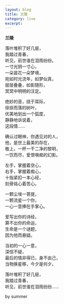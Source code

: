 ```yaml
---
layout: blog
title: 兰陵
category: live
excerpt:
---
```


**兰陵**

落叶堆积了好几层，  
我踏过青春，  
听见，前世谁在泪雨纷纷。  
一寸光阴一寸心，  
一朵昙花一朵梦境，  
宛如时光流年，如梦似真，  
层层叠叠，如影随形，  
冥冥中明明的注定。  

绝妙的音，绕于耳际，  
徐徐而落的树叶，  
优美地划出一个弧度，  
静静地诉说着，  
这段情……  

确认过眼神，你遇见对的人，  
他，是世上最美的存在，  
敬上，一杯一干二净的黎明，  
一饮而尽，爱恨嗔痴的幻影。  

左手，掌握着空心，  
右手，掌握着痴心，  
十指紧扣一本心经，  
刻骨铭心着苦心。  

一颗尘埃一菩提，  
一颗流星一个你，  
一心一意捧在手掌心。  

爱写出你的诗经，  
算不出你的命运，  
生命是一个谜题，  
因为他而悬疑。  

当初的一心一意，  
深信不疑，  
最后的情非得已，身不由己，  
当物换星移，今夕是何夕。  

落叶堆积了好几层，  
我踏过青春，  
听见，前世谁在泪雨纷纷……  

by summer

